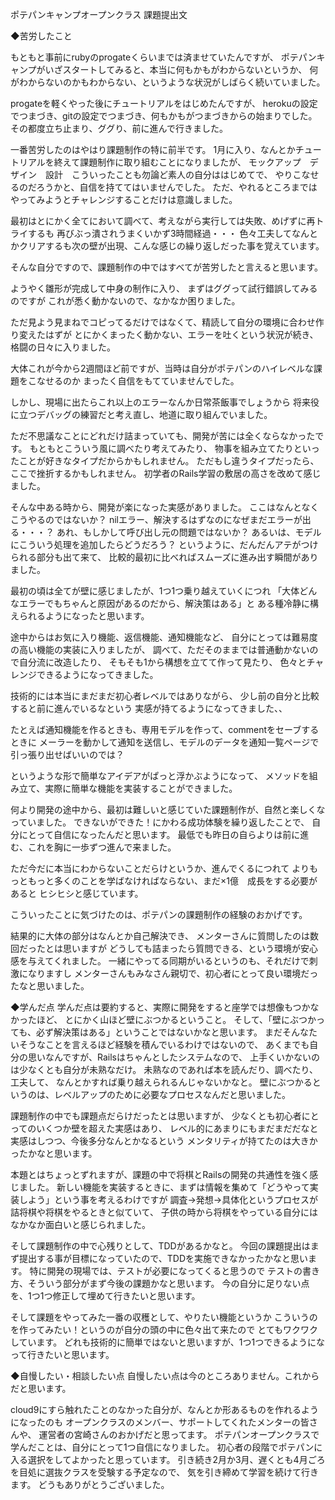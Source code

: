 ポテパンキャンプオープンクラス
課題提出文

◆苦労したこと

もともと事前にrubyのprogateくらいまでは済ませていたんですが、
ポテパンキャンプがいざスタートしてみると、本当に何もかもがわからないというか、
何がわからないのかもわからない、というような状況がしばらく続いていました。

progateを軽くやった後にチュートリアルをはじめたんですが、
herokuの設定でつまづき、gitの設定でつまづき、何もかもがつまづきからの始まりでした。
その都度立ち止まり、ググり、前に進んで行きました。

一番苦労したのはやはり課題制作の特に前半です。
1月に入り、なんとかチュートリアルを終えて課題制作に取り組むことになりましたが、
モックアップ　デザイン　設計　こういったことも勿論ど素人の自分ははじめてで、
やりこなせるのだろうかと、自信を持ててはいませんでした。
ただ、やれるところまではやってみようとチャレンジすることだけは意識しました。

最初はとにかく全てにおいて調べて、考えながら実行しては失敗、めげずに再トライするも
再びぶっ潰されうまくいかず3時間経過・・・
色々工夫してなんとかクリアするも次の壁が出現、こんな感じの繰り返しだった事を覚えています。

そんな自分ですので、課題制作の中ではすべてが苦労したと言えると思います。

ようやく雛形が完成して中身の制作に入り、
まずはググって試行錯誤してみるのですが
これが悉く動かないので、なかなか困りました。

ただ見よう見まねでコピってるだけではなくて、精読して自分の環境に合わせ作り変えたはずが
とにかくまったく動かない、エラーを吐くという状況が続き、格闘の日々に入りました。

大体これが今から2週間ほど前ですが、当時は自分がポテパンのハイレベルな課題をこなせるのか
まったく自信をもてていませんでした。

しかし、現場に出たらこれ以上のエラーなんか日常茶飯事でしょうから
将来役に立つデバッグの練習だと考え直し、地道に取り組んでいました。

ただ不思議なことにどれだけ詰まっていても、開発が苦には全くならなかったです。
もともとこういう風に調べたり考えてみたり、
物事を組み立てたりといったことが好きなタイプだからかもしれません。
ただもし違うタイプだったら、ここで挫折するかもしれません。
初学者のRails学習の敷居の高さを改めて感じました。

そんな中ある時から、開発が楽になった実感がありました。
ここはなんとなくこうやるのではないか？
nilエラー、解決するはずなのになぜまだエラーが出る・・・？
あれ、もしかして呼び出し元の問題ではないか？
あるいは、モデルにこういう処理を追加したらどうだろう？
というように、だんだんアテがつけられる部分も出て来て、
比較的最初に比べればスムーズに進み出す瞬間がありました。

最初の頃は全てが壁に感じましたが、1つ1つ乗り越えていくにつれ
「大体どんなエラーでもちゃんと原因があるのだから、解決策はある」と
ある種冷静に構えられるようになったと思います。

途中からはお気に入り機能、返信機能、通知機能など、
自分にとっては難易度の高い機能の実装に入りましたが、
調べて、ただそのままでは普通動かないので自分流に改造したり、
そもそも1から構想を立てて作って見たり、
色々とチャレンジできるようになってきました。

技術的には本当にまだまだ初心者レベルではありながら、
少し前の自分と比較すると前に進んでいるなという
実感が持てるようになってきました、、

たとえば通知機能を作るときも、専用モデルを作って、commentをセーブするときに
メーラーを動かして通知を送信し、モデルのデータを通知一覧ページで引っ張り出せばいいのでは？

というような形で簡単なアイデアがぱっと浮かぶようになって、
メソッドを組み立て、実際に簡単な機能を実装することができました。

何より開発の途中から、最初は難しいと感じていた課題制作が、自然と楽しくなっていました。
できないができた！にかわる成功体験を繰り返したことで、
自分にとって自信になったんだと思います。
最低でも昨日の自らよりは前に進む、これを胸に一歩ずつ進んで来ました。

ただ今だに本当にわからないことだらけというか、進んでくるにつれて
よりもっともっと多くのことを学ばなければならない、まだ×1億　成長をする必要があると
ヒシヒシと感じています。

こういったことに気づけたのは、ポテパンの課題制作の経験のおかげです。

結果的に大体の部分はなんとか自己解決でき、
メンターさんに質問したのは数回だったとは思いますが
どうしても詰まったら質問できる、という環境が安心感を与えてくれました。
一緒にやってる同期がいるというのも、それだけで刺激になりますし
メンターさんもみなさん親切で、初心者にとって良い環境だったなと思いました。

◆学んだ点
学んだ点は要約すると、実際に開発をすると座学では想像もつかなかったほど、
とにかく山ほど壁にぶつかるということ。
そして、「壁にぶつかっても、必ず解決策はある」ということではないかなと思います。
まだそんなたいそうなことを言えるほど経験を積んでいるわけではないので、
あくまでも自分の思いなんですが、Railsはちゃんとしたシステムなので、
上手くいかないのは少なくとも自分が未熟なだけ。
未熟なのであれば本を読んだり、調べたり、工夫して、
なんとかすれば乗り越えられるんじゃないかなと。
壁にぶつかるというのは、レベルアップのために必要なプロセスなんだと思いました。

課題制作の中でも課題点だらけだったとは思いますが、
少なくとも初心者にとってのいくつか壁を超えた実感はあり、
レベル的にあまりにもまだまだだなと実感はしつつ、今後多分なんとかなるという
メンタリティが持てたのは大きかったかなと思います。

本題とはちょっとずれますが、課題の中で将棋とRailsの開発の共通性を強く感じました。
新しい機能を実装するときに、まずは情報を集めて「どうやって実装しよう」という事を考えるわけですが
調査→発想→具体化というプロセスが詰将棋や将棋をやるときと似ていて、
子供の時から将棋をやっている自分にはなかなか面白いと感じられました。

そして課題制作の中で心残りとして、TDDがあるかなと。
今回の課題提出はまず提出する事が目標になっていたので、TDDを実施できなかったかなと思います。
特に開発の現場では、テストが必要になってくると思うので
テストの書き方、そういう部分がまず今後の課題かなと思います。
今の自分に足りない点を、1つ1つ修正して埋めて行きたいと思います。

そして課題をやってみた一番の収穫として、やりたい機能というか
こういうのを作ってみたい！というのが自分の頭の中に色々出て来たので
とてもワクワクしています。
どれも技術的に簡単ではないと思いますが、1つ1つできるようになって行きたいと思います。

◆自慢したい・相談したい点
自慢したい点は今のところありません。これからだと思います。

cloud9にすら触れたことのなかった自分が、なんとか形あるものを作れるようになったのも
オープンクラスのメンバー、サポートしてくれたメンターの皆さんや、
運営者の宮崎さんのおかげだと思ってます。
ポテパンオープンクラスで学んだことは、自分にとって1つ自信になりました。
初心者の段階でポテパンに入る選択をしてよかったと思っています。
引き続き2月か3月、遅くとも4月ごろを目処に選抜クラスを受験する予定なので、
気を引き締めて学習を続けて行きます。
どうもありがとうございました。